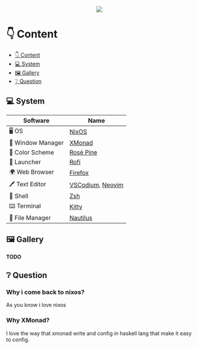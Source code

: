 <h1 align="center">
  <img src="https://user-images.githubusercontent.com/68412503/120468937-61af9980-c3bf-11eb-99c5-e372df400147.png"/>
</h1>

# 👇 Content
- [👇 Content](#-content)
- [💻 System](#-system)
- [🖼️ Gallery](#-gallery)
- [❔ Question](#-question)

## 💻 System
| Software           | Name                                                                                |
|--------------------|-------------------------------------------------------------------------------------|
| 🖥️ OS              | [NixOS](https://nixos.org/)                                                   |
| 🚀 Window Manager  | [XMonad](https://xmonad.org/)                                                       |
| 🎨 Color Scheme    | [Rosé Pine](https://github.com/rose-pine)                                           | 
| 💾 Launcher        | [Rofi](https://github.com/davatorium/rofi)                                          |
| 🌍 Web Browser     | [Firefox](https://www.mozilla.org/en-US/firefox/new/?redirect_source=firefox-com)   |
| 🖊️ Text Editor     | [VSCodium](https://vscodium.github.io), [Neovim](https://github.com/neovim/neovim) |
| 🦪 Shell           | [Zsh](https://github.com/zsh-users/zsh)                                             |
| ⌨️ Terminal        | [Kitty](https://github.com/kovidgoyal/kitty)                                        |
| 📁 File Manager    | [Nautilus](https://github.com/GNOME/nautilus)                                       |

## 🖼️ Gallery
**TODO**

## ❔ Question
### Why i come back to nixos?
As you know i love nixos

### Why XMonad?
I love the way that xmonad write and config in haskell lang that make it easy to config.
